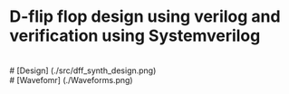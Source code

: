 # D-flip flop design using verilog and verification using Systemverilog
<br>
# [Design] (./src/dff_synth_design.png)
<br>
# [Wavefomr] (./Waveforms.png)
